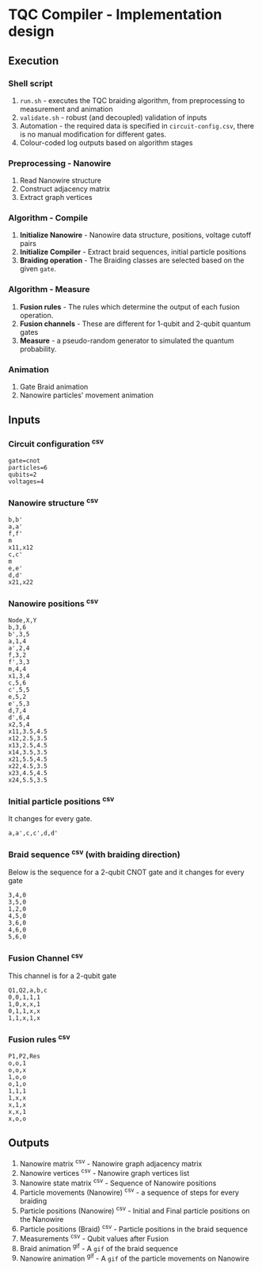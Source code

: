 # TQC Compiler - Implementation design

## Execution

### Shell script
1. `run.sh` - executes the TQC braiding algorithm, from preprocessing to measurement and animation
1. `validate.sh` - robust (and decoupled) validation of inputs
1. Automation - the required data is specified in `circuit-config.csv`, there is no manual modification for different gates.
1. Colour-coded log outputs based on algorithm stages

### Preprocessing - Nanowire
1. Read Nanowire structure
1. Construct adjacency matrix
1. Extract graph vertices

### Algorithm - Compile
1. **Initialize Nanowire** - Nanowire data structure, positions, voltage cutoff pairs
1. **Initialize Compiler** - Extract braid sequences, initial particle positions
1. **Braiding operation** - The Braiding classes are selected based on the given `gate`.

### Algorithm - Measure
1. **Fusion rules** - The rules which determine the output of each fusion operation.
1. **Fusion channels** - These are different for 1-qubit and 2-qubit quantum gates
1. **Measure** - a pseudo-random generator to simulated the quantum probability.

### Animation
1. Gate Braid animation
1. Nanowire particles' movement animation

## Inputs

### Circuit configuration <sup>csv</sup>
```
gate=cnot
particles=6
qubits=2
voltages=4
```

### Nanowire structure <sup>csv</sup>
```
b,b'
a,a'
f,f'
m
x11,x12
c,c'
m
e,e'
d,d'
x21,x22
```

### Nanowire positions <sup>csv</sup>
```
Node,X,Y
b,3,6
b',3,5
a,1,4
a',2,4
f,3,2
f',3,3
m,4,4
x1,3,4
c,5,6
c',5,5
e,5,2
e',5,3
d,7,4
d',6,4
x2,5,4
x11,3.5,4.5
x12,2.5,3.5
x13,2.5,4.5
x14,3.5,3.5
x21,5.5,4.5
x22,4.5,3.5
x23,4.5,4.5
x24,5.5,3.5
```

### Initial particle positions <sup>csv</sup>

It changes for every gate.
```
a,a',c,c',d,d'
```

### Braid sequence <sup>csv</sup> (with braiding direction)

Below is the sequence for a 2-qubit CNOT gate and it changes for every gate

```
3,4,0
3,5,0
1,2,0
4,5,0
3,6,0
4,6,0
5,6,0
```

### Fusion Channel <sup>csv</sup>
This channel is for a 2-qubit gate
```
Q1,Q2,a,b,c
0,0,1,1,1
1,0,x,x,1
0,1,1,x,x
1,1,x,1,x
```


### Fusion rules <sup>csv</sup>
```
P1,P2,Res
o,o,1
o,o,x
1,o,o
o,1,o
1,1,1
1,x,x
x,1,x
x,x,1
x,o,o
```

## Outputs

1. Nanowire matrix <sup>csv</sup> - Nanowire graph adjacency matrix
1. Nanowire vertices <sup>csv</sup> - Nanowire graph vertices list
1. Nanowire state matrix <sup>csv</sup> - Sequence of Nanowire positions
1. Particle movements (Nanowire) <sup>csv</sup> - a sequence of steps for every braiding
1. Particle positions (Nanowire) <sup>csv</sup> - Initial and Final particle positions on the Nanowire
1. Particle positions (Braid) <sup>csv</sup> - Particle positions in the braid sequence
1. Measurements <sup>csv</sup> - Qubit values after Fusion
1. Braid animation <sup>gif</sup> - A `gif` of the braid sequence
1. Nanowire animation <sup>gif</sup> - A `gif` of the particle movements on Nanowire
